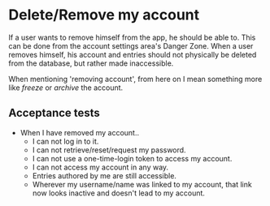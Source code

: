 # Delete/Remove my account

If a user wants to remove himself from the app, he should be able to. This can be done from the account settings area's Danger Zone. When a user removes himself, his account and entries should not physically be deleted from the database, but rather made inaccessible.

When mentioning 'removing account', from here on I mean something more like _freeze_ or _archive_ the account.

## Acceptance tests

- When I have removed my account..
  - I can not log in to it.
  - I can not retrieve/reset/request my password.
  - I can not use a one-time-login token to access my account.
  - I can not access my account in any way.
  - Entries authored by me are still accessible.
  - Wherever my username/name was linked to my account, that link now looks inactive and doesn't lead to my account.
